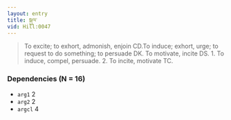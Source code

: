 ```yaml
---
layout: entry
title: སྐུལ་
vid: Hill:0047
---
```

> To excite; to exhort, admonish, enjoin CD\.To induce; exhort, urge; to request to do something; to persuade DK\. To motivate, incite DS\. 1\. To induce, compel, persuade\. 2\. To incite, motivate TC\.


### Dependencies (N = 16)
* `arg1` 2
* `arg2` 2
* `argcl` 4
